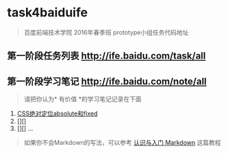 # task4baiduife
> 百度前端技术学院 2016年春季班 prototype小组任务代码地址

## 第一阶段任务列表 http://ife.baidu.com/task/all
## 第一阶段学习笔记 http://ife.baidu.com/note/all
> 请把你认为* 有价值 *的学习笔记记录在下面

1. [CSS绝对定位absolute和fixed](http://ife.baidu.com/note/detail?noteId=41)
2. [][]
3. [][]
...



> 如果你不会Markdown的写法，可以参考
[认识与入门 Markdown](http://sspai.com/25137)
这篇教程

